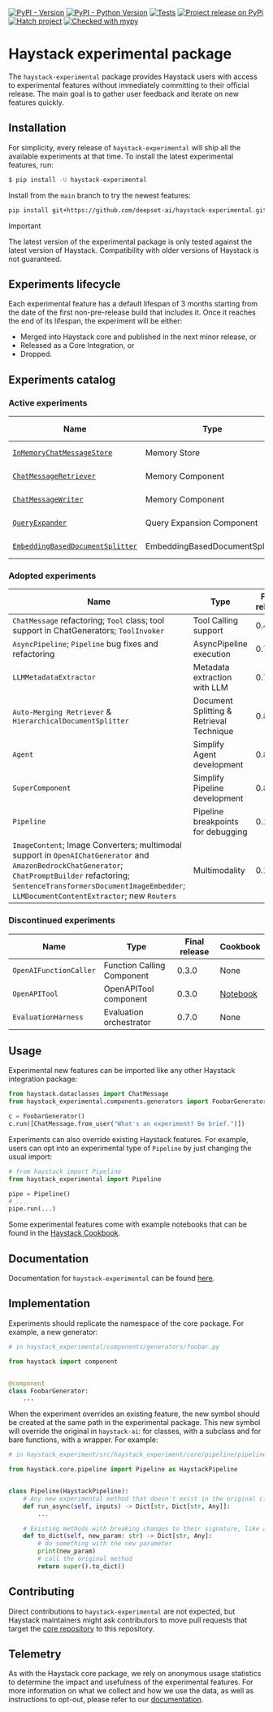 [![PyPI - Version](https://img.shields.io/pypi/v/haystack-experimental.svg)](https://pypi.org/project/haystack-experimental)
[![PyPI - Python Version](https://img.shields.io/pypi/pyversions/haystack-experimental.svg)](https://pypi.org/project/haystack-experimental)
[![Tests](https://github.com/deepset-ai/haystack-experimental/actions/workflows/tests.yml/badge.svg)](https://github.com/deepset-ai/haystack-experimental/actions/workflows/tests.yml)
[![Project release on PyPi](https://github.com/deepset-ai/haystack-experimental/actions/workflows/pypi_release.yml/badge.svg)](https://github.com/deepset-ai/haystack-experimental/actions/workflows/pypi_release.yml)
[![Hatch project](https://img.shields.io/badge/%F0%9F%A5%9A-Hatch-4051b5.svg)](https://github.com/pypa/hatch)
[![Checked with mypy](https://www.mypy-lang.org/static/mypy_badge.svg)](https://mypy-lang.org/)

# Haystack experimental package

The `haystack-experimental` package provides Haystack users with access to experimental features without immediately
committing to their official release. The main goal is to gather user feedback and iterate on new features quickly.

## Installation

For simplicity, every release of `haystack-experimental` will ship all the available experiments at that time. To
install the latest experimental features, run:

```sh
$ pip install -U haystack-experimental
```

Install from the `main` branch to try the newest features:
```sh
pip install git+https://github.com/deepset-ai/haystack-experimental.git@main
```

> [!IMPORTANT]
> The latest version of the experimental package is only tested against the latest version of Haystack. Compatibility
> with older versions of Haystack is not guaranteed.

## Experiments lifecycle

Each experimental feature has a default lifespan of 3 months starting from the date of the first non-pre-release build
that includes it. Once it reaches the end of its lifespan, the experiment will be either:

- Merged into Haystack core and published in the next minor release, or
- Released as a Core Integration, or
- Dropped.

## Experiments catalog

### Active experiments

| Name                                  | Type                               | Expected End Date | Dependencies | Cookbook                                                                                                                                                                                                                                                  | Discussion   |
|---------------------------------------|------------------------------------|-------------------|--------------|-----------------------------------------------------------------------------------------------------------------------------------------------------------------------------------------------------------------------------------------------------------|--------------|
| [`InMemoryChatMessageStore`][1]       | Memory Store                       | December 2024     | None         | <a href="https://colab.research.google.com/github/deepset-ai/haystack-cookbook/blob/main/notebooks/conversational_rag_using_memory.ipynb" target="_parent"><img src="https://colab.research.google.com/assets/colab-badge.svg" alt="Open In Colab"/>      | [Discuss][4] |
| [`ChatMessageRetriever`][2]           | Memory Component                   | December 2024     | None         | <a href="https://colab.research.google.com/github/deepset-ai/haystack-cookbook/blob/main/notebooks/conversational_rag_using_memory.ipynb" target="_parent"><img src="https://colab.research.google.com/assets/colab-badge.svg" alt="Open In Colab"/>      | [Discuss][4] |
| [`ChatMessageWriter`][3]              | Memory Component                   | December 2024     | None         | <a href="https://colab.research.google.com/github/deepset-ai/haystack-cookbook/blob/main/notebooks/conversational_rag_using_memory.ipynb" target="_parent"><img src="https://colab.research.google.com/assets/colab-badge.svg" alt="Open In Colab"/>      | [Discuss][4] |
| [`QueryExpander`][5]                  | Query Expansion Component          | October 2025      | None         | None | [Discuss][6] |
| [`EmbeddingBasedDocumentSplitter`][7] | EmbeddingBasedDocumentSplitter     | August 2025       | None         | None | [Discuss][7] |

[1]: https://github.com/deepset-ai/haystack-experimental/blob/main/haystack_experimental/chat_message_stores/in_memory.py
[2]: https://github.com/deepset-ai/haystack-experimental/blob/main/haystack_experimental/components/retrievers/chat_message_retriever.py
[3]: https://github.com/deepset-ai/haystack-experimental/blob/main/haystack_experimental/components/writers/chat_message_writer.py
[4]: https://github.com/deepset-ai/haystack-experimental/discussions/75
[5]: https://github.com/deepset-ai/haystack-experimental/blob/main/haystack_experimental/components/query/query_expander.py
[6]: https://github.com/deepset-ai/haystack-experimental/discussions/346
[7]: https://github.com/deepset-ai/haystack-experimental/discussions/356

### Adopted experiments
| Name                                                                                   | Type                                     | Final release |
|----------------------------------------------------------------------------------------|------------------------------------------|---------------|
| `ChatMessage` refactoring; `Tool` class; tool support in ChatGenerators; `ToolInvoker` | Tool Calling support                     | 0.4.0         |
| `AsyncPipeline`; `Pipeline` bug fixes and refactoring                                  | AsyncPipeline execution                  | 0.7.0         |
| `LLMMetadataExtractor`                                                                 | Metadata extraction with LLM             | 0.7.0         |
| `Auto-Merging Retriever` & `HierarchicalDocumentSplitter`                              | Document Splitting & Retrieval Technique | 0.8.0         |
| `Agent`                                                                                | Simplify Agent development               | 0.8.0         |
| `SuperComponent`                                                                       | Simplify Pipeline development            | 0.8.0         |
| `Pipeline`                                                                             | Pipeline breakpoints for debugging       | 0.12.0        |
| `ImageContent`; Image Converters; multimodal support in `OpenAIChatGenerator` and `AmazonBedrockChatGenerator`; `ChatPromptBuilder` refactoring; `SentenceTransformersDocumentImageEmbedder`; `LLMDocumentContentExtractor`; new `Routers`                                                                                | Multimodality                            | 0.12.0        |

### Discontinued experiments

| Name                   | Type                       | Final release | Cookbook                                                                                                                                 |
|------------------------|----------------------------|---------------|------------------------------------------------------------------------------------------------------------------------------------------|
| `OpenAIFunctionCaller` | Function Calling Component | 0.3.0         | None                                                                                                                                     |
| `OpenAPITool`          | OpenAPITool component      | 0.3.0         | [Notebook](https://github.com/deepset-ai/haystack-experimental/blob/fe20b69b31243f8a3976e4661d9aa8c88a2847d2/examples/openapitool.ipynb) |
| `EvaluationHarness`    | Evaluation orchestrator    | 0.7.0         | None                                                                                                                                     |

## Usage

Experimental new features can be imported like any other Haystack integration package:

```python
from haystack.dataclasses import ChatMessage
from haystack_experimental.components.generators import FoobarGenerator

c = FoobarGenerator()
c.run([ChatMessage.from_user("What's an experiment? Be brief.")])
```

Experiments can also override existing Haystack features. For example, users can opt into an experimental type of
`Pipeline` by just changing the usual import:

```python
# from haystack import Pipeline
from haystack_experimental import Pipeline

pipe = Pipeline()
# ...
pipe.run(...)
```

Some experimental features come with example notebooks that can be found in the [Haystack Cookbook](https://haystack.deepset.ai/cookbook).

## Documentation

Documentation for `haystack-experimental` can be found [here](https://docs.haystack.deepset.ai/reference/experimental-data-classes-api).

## Implementation

Experiments should replicate the namespace of the core package. For example, a new generator:

```python
# in haystack_experimental/components/generators/foobar.py

from haystack import component


@component
class FoobarGenerator:
    ...

```

When the experiment overrides an existing feature, the new symbol should be created at the same path in the experimental
package. This new symbol will override the original in `haystack-ai`: for classes, with a subclass and for bare
functions, with a wrapper. For example:

```python
# in haystack_experiment/src/haystack_experiment/core/pipeline/pipeline.py

from haystack.core.pipeline import Pipeline as HaystackPipeline


class Pipeline(HaystackPipeline):
    # Any new experimental method that doesn't exist in the original class
    def run_async(self, inputs) -> Dict[str, Dict[str, Any]]:
        ...

    # Existing methods with breaking changes to their signature, like adding a new mandatory param
    def to_dict(self, new_param: str) -> Dict[str, Any]:
        # do something with the new parameter
        print(new_param)
        # call the original method
        return super().to_dict()

```

## Contributing

Direct contributions to `haystack-experimental` are not expected, but Haystack maintainers might ask contributors to move pull requests that target the [core repository](https://github.com/deepset-ai/haystack) to this repository.

## Telemetry

As with the Haystack core package, we rely on anonymous usage statistics to determine the impact and usefulness of the experimental features. For more information on what we collect and how we use the data, as well as instructions to opt-out, please refer to our [documentation](https://docs.haystack.deepset.ai/docs/telemetry).

